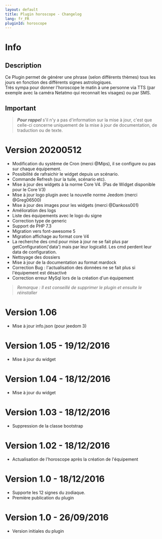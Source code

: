 ```yaml
---
layout: default
title: Plugin horoscope - Changelog
lang: fr_FR
pluginId: horoscope
---
```


# Info
## Description
Ce Plugin permet de générer une phrase (selon différents thèmes) tous les jours en fonction des différents signes astrologiques.<br/>Très sympa pour donner l'horoscope le matin à une personne via TTS (par exemple avec la caméra Netatmo qui reconnait les visages) ou par SMS.

## Important
>***Pour rappel*** s'il n'y a pas d'information sur la mise à jour, c'est que celle-ci concerne uniquement de la mise à jour de documentation, de traduction ou de texte.

# Version 20200512
- Modification du système de Cron (merci @Mips), il se configure ou pas sur chaque équipement.
- Possibilité de rafraichir le widget depuis un scénario.
- Commande Refresh (sur la tuile, scénario etc).
- Mise à jour des widgets à la norme Core V4. (Pas de Widget disponible pour le Core V3)
- Mise à jour logo plugin avec la nouvelle norme Jeedom (merci @Greg06500)
- Mise à jour des images pour les widgets (merci @Dankoss001)
- Amélioration des logs
- Liste des équipements avec le logo du signe
- Correction type de generic
- Support de PHP 7.3
- Migration vers font-awesome 5
- Migration affichage au format core V4
- La recherche des cmd pour mise à jour ne se fait plus par getConfiguration('data') mais par leur logicalId. Les cmd perdent leur data de configuration.
- Nettoyage des dossiers
- Mise à jour de la documentation au format mardock
- Correction Bug : l'actualisation des données ne se fait plus si l'équipement est désactivé
- Correction erreur MySql lors de la création d'un équipement

>*Remarque : Il est conseillé de supprimer le plugin et ensuite le réinstaller*

# Version 1.06
- Mise à jour info.json (pour jeedom 3)

# Version 1.05 - 19/12/2016
- Mise à jour du widget

# Version 1.04 - 18/12/2016
- Mise à jour du widget

# Version 1.03 - 18/12/2016
- Suppression de la classe bootstrap

# Version 1.02 - 18/12/2016
- Actualisation de l'horoscope après la création de l'équipement

# Version 1.0 - 18/12/2016

- Supporte les 12 signes du zodiaque.
- Première publication du plugin

# Version 1.0 - 26/09/2016
- Version initiales du plugin